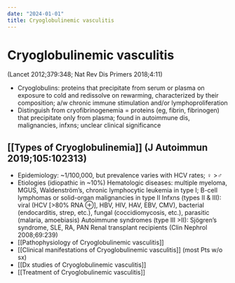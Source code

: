 ```yaml
---
date: "2024-01-01"
title: Cryoglobulinemic vasculitis
---
```


# Cryoglobulinemic vasculitis

(Lancet 2012;379:348; Nat Rev Dis Primers 2018;4:11)
* Cryoglobulins: proteins that precipitate from serum or plasma on exposure to cold and redissolve on rewarming, characterized by their composition; a/w chronic immune stimulation and/or lymphoproliferation
* Distinguish from cryofibrinogenemia = proteins (eg, fibrin, fibrinogen) that precipitate only from plasma; found in autoimmune dis, malignancies, infxns; unclear clinical significance
 
## [[Types of Cryoglobulinemia]] (J Autoimmun 2019;105:102313)

* Epidemiology: ~1/100,000, but prevalence varies with HCV rates; ♀ >♂
* Etiologies (idiopathic in ~10%)
Hematologic diseases: multiple myeloma, MGUS, Waldenström’s, chronic lymphocytic leukemia in type I; B-cell lymphomas or solid-organ malignancies in type II
Infxns (types II & III): viral (HCV [>80% RNA ⊕], HBV, HIV, HAV, EBV, CMV), bacterial (endocarditis, strep, etc.), fungal (coccidiomycosis, etc.), parasitic (malaria, amoebiasis)
Autoimmune syndromes (type III >II): Sjögren’s syndrome, SLE, RA, PAN
Renal transplant recipients (Clin Nephrol 2008;69:239)
* [[Pathophysiology of Cryoglobulinemic vasculitis]]
* [[Clinical manifestations of Cryoglobulinemic vasculitis]] (most Pts w/o sx)
* [[Dx studies of Cryoglobulinemic vasculitis]]
* [[Treatment of Cryoglobulinemic vasculitis]] 
